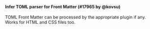 #### Infer TOML parser for Front Matter (#17965 by @kovsu)

TOML Front Matter can be processed by the appropriate plugin if any.
Works for HTML and CSS files too.
